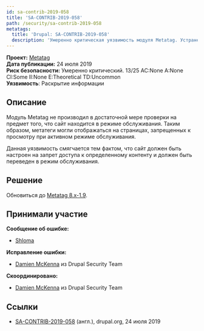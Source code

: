 ```yaml
---
id: sa-contrib-2019-058
title: 'SA-CONTRIB-2019-058'
path: /security/sa-contrib-2019-058
metatags:
  title: 'Drupal: SA-CONTRIB-2019-058'
  description: 'Умеренно критическая уязвимость модуля Metatag. Устранена в версии 8.x-1.9'
---
```


**Проект:** [Metatag](https://www.drupal.org/project/metatag)\
**Дата публикации:** 24 июля 2019\
**Риск безопасности:** Умеренно критический. 13/25 AC:None A:None CI:Some II:None E:Theoretical TD:Uncommon\
**Уязвимость**: Раскрытие информации

## Описание

Модуль Metatag не производил в достаточной мере проверки на предмет того, что сайт находится в режиме обслуживания. Таким образом, метатеги могли отображаться на страницах, запрещенных к просмотру при активном режиме обслуживания.

Данная уязвимость смягчается тем фактом, что сайт должен быть настроен на запрет доступа к определенному контенту и должен быть переведен в режим обслуживания.

## Решение

Обновиться до [Metatag 8.x-1.9](https://www.drupal.org/project/metatag/releases/8.x-1.9).

## Принимали участие

**Сообщение об ошибке:**

- [Shloma](https://www.drupal.org/user/2858019)

**Исправление ошибки:**

- [Damien McKenna](https://www.drupal.org/user/108450) из Drupal Security Team

**Скоординировано:**

- [Damien McKenna](https://www.drupal.org/user/108450) из Drupal Security Team

## Ссылки

- [SA-CONTRIB-2019-058](https://www.drupal.org/sa-contrib-2019-058) (англ.), drupal.org, 24 июля 2019